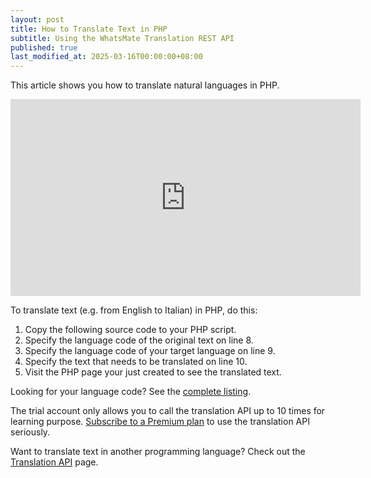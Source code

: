 ```yaml
---
layout: post
title: How to Translate Text in PHP
subtitle: Using the WhatsMate Translation REST API
published: true
last_modified_at: 2025-03-16T00:00:00+08:00
---
```


This article shows you how to translate natural languages in PHP.


<iframe width="560" height="315" src="https://www.youtube.com/embed/t5qDtO1FNxU?rel=0&cc_load_policy=1" frameborder="0" allowfullscreen></iframe>


To translate text (e.g. from English to Italian) in PHP, do this:

1. Copy the following source code to your PHP script.  <script src="https://gist.github.com/whatsmate/c91e4cc10093b7120b82e2341717e619.js"></script>
2. Specify the language code of the original text on line 8.
3. Specify the language code of your target language on line 9.
4. Specify the text that needs to be translated on line 10.
5. Visit the PHP page your just created to see the translated text.


Looking for your language code? See the <a target="_blank" href="http://api.whatsmate.net/v1/translation/supported-codes">complete listing</a>.


The trial account only allows you to call the translation API up to 10 times for learning purpose. [Subscribe to a Premium plan](https://www.whatsmate.net/translation-subscribe.html) to use the translation API seriously.


Want to translate text in another programming language? Check out the [Translation API](https://www.whatsmate.net/translation-api.html) page.


<br>

